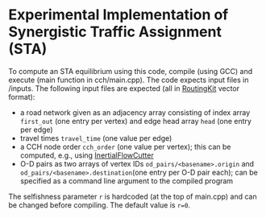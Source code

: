 # Experimental Implementation of Synergistic Traffic Assignment (STA)

To compute an STA equilibrium using this code, compile (using GCC) and execute (main function in cch/main.cpp).
The code expects input files in <project-root>/inputs. 
The following input files are expected (all in [RoutingKit](https://github.com/RoutingKit/RoutingKit) vector format):
* a road network given as an adjacency array consisting of index array `first_out` (one entry per vertex) and edge head array `head` (one entry per edge)
* travel times `travel_time` (one value per edge)
* a CCH node order `cch_order` (one value per vertex); this can be computed, e.g., using [InertialFlowCutter](https://github.com/kit-algo/InertialFlowCutter)
* O-D pairs as two arrays of vertex IDs `od_pairs/<basename>.origin` and `od_pairs/<basename>.destination`(one entry per O-D pair each); <basename> can be specified as a command line argument to the compiled program

The selfishness parameter `r` is hardcoded (at the top of main.cpp) and can be changed before compiling. The default value is `r=0`. 
